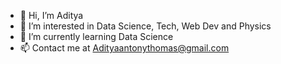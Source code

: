 - 👋 Hi, I’m Aditya
- 👀 I’m interested in Data Science, Tech, Web Dev and Physics
- 🌱 I’m currently learning Data Science
- 📫 Contact me at Adityaantonythomas@gmail.com

<!---
Sfor-za/Sfor-za is a ✨ special ✨ repository because its `README.md` (this file) appears on your GitHub profile.
You can click the Preview link to take a look at your changes.
--->
